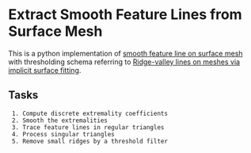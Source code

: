 # Extract Smooth Feature Lines from Surface Mesh

This is a python implementation of [smooth feature line on surface mesh](https://www.mi.fu-berlin.de/en/math/groups/ag-geom/publications/db/feature.pdf) with thresholding schema referring to [Ridge-valley lines on meshes via implicit surface fitting](https://dl.acm.org/doi/10.1145/1015706.1015768).

## Tasks
     1. Compute discrete extremality coefficients
     2. Smooth the extremalities
     3. Trace feature lines in regular triangles
     4. Process singular triangles
     5. Remove small ridges by a threshold filter
     

